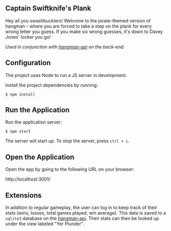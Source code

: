 ## Captain Swiftknife's Plank

Hey all you swashbucklers! Welcome to the pirate-themed version of hangman - where you are forced to take a step on the plank for every wrong letter you guess. If you make six wrong guesses, it's down to Davey Jones' locker you go!

*Used in conjunction with [hangman-api](https://github.com/zacharyehren/hangman-api) on the back-end.*

## Configuration

The project uses Node to run a JS server in development.

Install the project dependencies by running:

```
$ npm install
```

## Run the Application

Run the application server:

```
$ npm start
```

The server will start up. To stop the server, press `ctrl + c`.


## Open the Application

Open the app by going to the following URL on your browser:

http://localhost:3001/

## Extensions

In addition to regular gameplay, the user can log in to keep track of their stats (wins, losses, total games played, win average). This data is saved to a `sqlite3` database on the [hangman-api](https://github.com/zacharyehren/hangman-api). Their stats can then be looked up under the view labeled "Yer Plunder".
